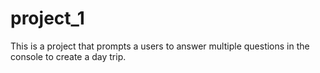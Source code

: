 # project_1
This is a project that prompts a users to answer multiple questions in the console to create a day trip.
